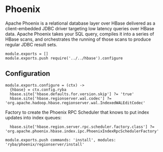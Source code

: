 
# Phoenix

Apache Phoenix is a relational database layer over HBase delivered as a client-embedded
JDBC driver targeting low latency queries over HBase data. Apache Phoenix takes
your SQL query, compiles it into a series of HBase scans, and orchestrates the
running of those scans to produce regular JDBC result sets.


    module.exports = []
    module.exports.push require('../../hbase').configure

## Configuration

    module.exports.configure = (ctx) ->
      {hbase} = ctx.config.ryba
      hbase.site['hbase.defaults.for.version.skip'] ?= 'true'
      hbase.site['hbase.regionserver.wal.codec'] ?= 'org.apache.hadoop.hbase.regionserver.wal.IndexedWALEditCodec'

Factory to create the Phoenix RPC Scheduler that knows to put index updates into index queues:

      hbase.site['hbase.region.server.rpc.scheduler.factory.class'] ?= 'org.apache.phoenix.hbase.index.ipc.PhoenixIndexRpcSchedulerFactory'

    module.exports.push commands: 'install', modules: 'ryba/phoenix/regionserver/install'